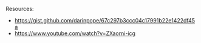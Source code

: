 Resources: 
- https://gist.github.com/darinpope/67c297b3ccc04c17991b22e1422df45a
- https://www.youtube.com/watch?v=ZXaorni-icg